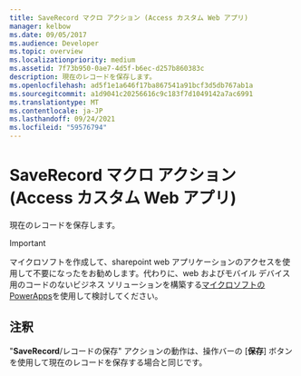 ```yaml
---
title: SaveRecord マクロ アクション (Access カスタム Web アプリ)
manager: kelbow
ms.date: 09/05/2017
ms.audience: Developer
ms.topic: overview
ms.localizationpriority: medium
ms.assetid: 7f73b950-0ae7-4d5f-b6ec-d257b860383c
description: 現在のレコードを保存します。
ms.openlocfilehash: ad5f1e1a646f17ba867541a91bcf3d5db767ab1a
ms.sourcegitcommit: a1d9041c20256616c9c183f7d1049142a7ac6991
ms.translationtype: MT
ms.contentlocale: ja-JP
ms.lasthandoff: 09/24/2021
ms.locfileid: "59576794"
---
```

# <a name="saverecord-macro-action-access-custom-web-app"></a>SaveRecord マクロ アクション (Access カスタム Web アプリ)

現在のレコードを保存します。
  
> [!IMPORTANT]
> マイクロソフトを作成して、sharepoint web アプリケーションのアクセスを使用して不要になったをお勧めします。代わりに、web およびモバイル デバイス用のコードのないビジネス ソリューションを構築する[マイクロソフトの PowerApps](https://powerapps.microsoft.com/en-us/)を使用して検討してください。 
  
## <a name="remarks"></a>注釈

"**SaveRecord**/レコードの保存" アクションの動作は、操作バーの [**保存**] ボタンを使用して現在のレコードを保存する場合と同じです。 
  

